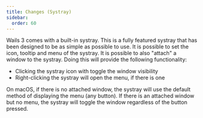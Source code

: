 ```yaml
---
title: Changes (Systray)
sidebar:
  order: 60
---
```


Wails 3 comes with a built-in systray. This is a fully featured systray that has
been designed to be as simple as possible to use. It is possible to set the
icon, tooltip and menu of the systray. It is possible to also "attach" a window
to the systray. Doing this will provide the following functionality:

- Clicking the systray icon with toggle the window visibility
- Right-clicking the systray will open the menu, if there is one

On macOS, if there is no attached window, the systray will use the default
method of displaying the menu (any button). If there is an attached window but
no menu, the systray will toggle the window regardless of the button pressed.
